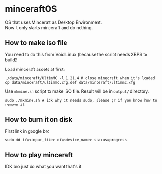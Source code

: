 # minceraftOS

OS that uses Minceraft as Desktop Environment. \
Now it only starts minceraft and do nothing. 


## How to make iso file

You need to do this from Void Linux (because the script needs XBPS to build)!

Load minceraft assets at first:

```
./data/minceraft/UltimMC -l 1.21.4 # close minecraft when it's loaded
cp data/minceraft/ultimmc.cfg.def data/minceraft/ultimmc.cfg
```

Use `mkmine.sh` script to make ISO file. 
Result will be in `output/` directory.

```
sudo ./mkmine.sh # idk why it needs sudo, please pr if you know how to remove it
```

## How to burn it on disk

First link in google bro

```
sudo dd if=<input_file> of=<device_name> status=progress
```

## How to play minceraft

IDK bro just do what you want that's it
